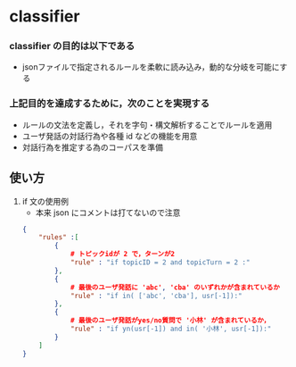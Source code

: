 # classifier
### classifier の目的は以下である
- jsonファイルで指定されるルールを柔軟に読み込み，動的な分岐を可能にする

### 上記目的を達成するために，次のことを実現する
- ルールの文法を定義し，それを字句・構文解析することでルールを適用
- ユーザ発話の対話行為や各種 id などの機能を用意
- 対話行為を推定する為のコーパスを準備


## 使い方
1. if 文の使用例
    - 本来 json にコメントは打てないので注意
    ```json
    {
        "rules" :[
            {
                # トピックidが 2 で，ターンが2
                "rule" : "if topicID = 2 and topicTurn = 2 :"
            },
            {
                # 最後のユーザ発話に 'abc', 'cba' のいずれかが含まれているか
                "rule" : "if in( ['abc', 'cba'], usr[-1]):"
            },
            {
                # 最後のユーザ発話がyes/no質問で '小林' が含まれているか，
                "rule" : "if yn(usr[-1]) and in( '小林', usr[-1]):"
            }
        ]
    }
    ```

    